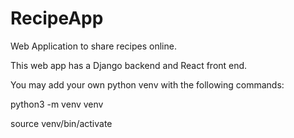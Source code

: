 # RecipeApp
Web Application to share recipes online. 

This web app has a Django backend and React front end.

You may add your own python venv with the following commands:


python3 -m venv venv
 
source venv/bin/activate

